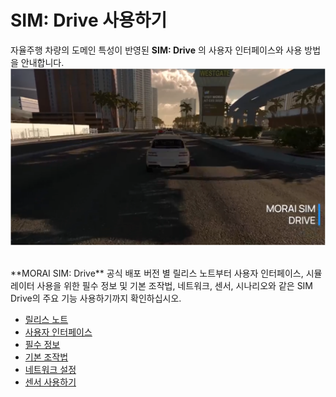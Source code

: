 # SIM: Drive 사용하기
자율주행 차량의 도메인 특성이 반영된 **SIM: Drive** 의 사용자 인터페이스와 사용 방법을 안내합니다.
![simdrive](../img/simdrive-main.png)

<br>
**MORAI SIM: Drive** 공식 배포 버전 별 릴리스 노트부터 사용자 인터페이스, 시뮬레이터 사용을 위한 필수 정보 및 기본 조작법, 네트워크, 센서, 시나리오와 같은 SIM Drive의 주요 기능 사용하기까지 확인하십시오.

- [릴리스 노트](release-notes)
- [사용자 인터페이스](ui)
- [필수 정보](how/essential.md)
- [기본 조작법](how/basic-controls.md)
- [네트워크 설정](network)
- [센서 사용하기](sensors)


<!-- 
## MORAI SIM: Drive란
MORAI SIM: Drive는 자율 주행 로직을 검증하기 위하여 실제의 다양한 주행 테스트 환경을 가상의 XIL(X-In-the-Loop)으로 제공하는 자율주행 시뮬레이션 플랫폼입니다.

MORAI SIM: Drive는 차량의 복잡한 물리적 특성을 반영한 차량 및 센서 모델 뿐만 아니라 날씨, 조도, 장애물에 따른 주행 환경과 유사한 디지털 트윈, 실제 도로에서 검증하기 어려운 테스트 시나리오 모두 풀스택으로 제공합니다.

<figure>
    <img src="../img/intro-simdrive1.png" alt="sensor" style="width: 1000px; height: auto;" title="Click to Enlage" onclick="window.open(this.src)">
    <figcaption><b> 그림 1. MORAI SIM: Drive의 주행 테스트 환경</b></figcaption>
</figure>

<BR>
## MORAI SIM: Drive 주요 특징
 MORAI SIM: Drive의 주요 특징은 다음과 같습니다.

- **실제 차량 모델**: <Br> 
MORAI SIM: Drive는 실제 차량과 유사한 차량 모델을 시뮬레이션 환경으로 제공합니다. 따라서 실제 차량 사양 정보를 반영한 동일한 조건으로 자율주행 테스트를 할 수 있습니다. 또한 실제 차량 거동 시험 데이터를 활용해 실제 차량과 유사한 움직임을 동적 모델로 제공하며, 세단, SUV, 상용차(버스, 트럭) 외 도심항공 모빌리티(UAM)까지 다양한 주행 모델을 지원합니다.
    <figure>
    <img src="../img/intro-simdrive3.png" alt="sensor" style="width: 500px; height: auto;" title="Click to Enlage" onclick="window.open(this.src)">
    <figcaption><b> 그림 2. MORAI SIM: Drive의 차량 모델</b></figcaption>
    </figure>
    
<br>

- **다양한 형식의 센서 데이터 지원**: <Br> 
MORAI SIM: Drive는 다양한 형식의 데이터를 생산 및 실시간 전송하는 센서 아키텍처를 포함합니다. 따라서 사용자의 필요에 따라 카메라 초점 거리, LiDAR, GPS 추적오류 등 센서 파라미터로 조정할 수 있어, 실제 도로와 동일한 시뮬레이션 환경을 조성할 수 있습니다.
    <figure>
      <img src="../img/intro-simdrive4.png" alt="sensor" style="width: 500px; height: auto;"  title="Click to Enlage" onclick="window.open(this.src)">
      <figcaption><b> 그림 3. MORAI SIM: Drive의 센서 아키텍처</b></figcaption>
    </figure>
<br>

- **디지털 트윈 기반 구현**: <Br> 
MORAI SIM: Drive는 국내 20여개의 도시를 비롯한 전세계 주요 도시의 모든 환경 요소를 디지털 트윈으로 구현할 수 있습니다. MORAI SIM만의 데이터 생성 프로세스를 통해 정밀 지도 데이터(세 가지 형식 지원: HD 항공 이미지, HD 실감사진, 포토리얼)를 활용한 3D 기반 시뮬레이션 환경을 디지털 트윈으로 자동 구현합니다.
    <figure>
      <img src="https://static.wixstatic.com/media/abc373_1cc8ab1566f349da938f5fc3695660d0f000.jpg/v1/fill/w_470,h_360,al_c,q_80,usm_0.33_1.00_0.00,enc_auto/abc373_1cc8ab1566f349da938f5fc3695660d0f000.jpg" alt="sensor" style="width: 500px; height: auto;"  title="Click to Enlage" onclick="window.open(this.src)">
      <figcaption><b> 그림 4. MORAI SIM의 디지털 트윈 기반 시뮬레이션 환경</b> 
      </figcaption>
    </figure>
<br>

- **다양한 조건의 시나리오 제공**: <Br> 
MORAI SIM: Drive는 ISO, ASAM, Euro NCAP과 같은 국제 안전 표준의 다양한 시나리오를 제공합니다. 따라서 날씨, 차량, 장애물, 궤적과 같은 다양한 환경 조건을 사용자 필요에 맞추어 테스트할 수 있으며 직관적인 그래픽 사용자 인터페이스(GUI)를 통해 쉽게 생성 및 편집할 수 있습니다.
    <figure>
      <img src="../img/intro-simdrive5.png" alt="sensor" style="width: 500px; height: auto;"  title="Click to Enlage" onclick="window.open(this.src)">
      <figcaption><b> 그림 3. MORAI SIM: Drive의 시나리오 테스트 환경</b> 
      </figcaption>
    </figure>
 -->
